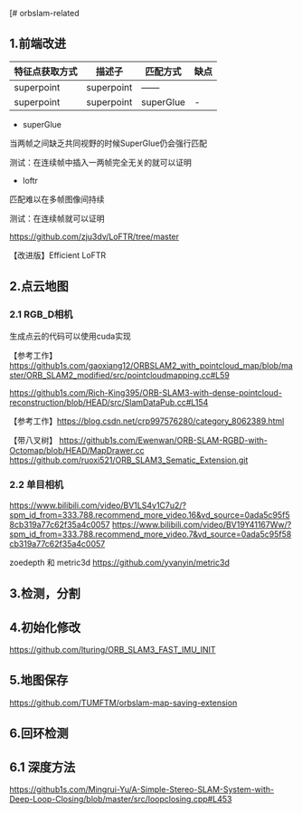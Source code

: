 [# orbslam-related

## 1.前端改进
|  特征点获取方式   | 描述子  | 匹配方式 | 缺点
|  ----  | ----  | ----  | ----  |
| superpoint  | superpoint | —— |  |
| superpoint  | superpoint | superGlue | - |

* superGlue

当两帧之间缺乏共同视野的时候SuperGlue仍会强行匹配

测试：在连续帧中插入一两帧完全无关的就可以证明

* loftr

匹配难以在多帧图像间持续

测试：在连续帧就可以证明

https://github.com/zju3dv/LoFTR/tree/master

【改进版】Efficient LoFTR

## 2.点云地图
### 2.1 RGB_D相机
生成点云的代码可以使用cuda实现

【参考工作】https://github1s.com/gaoxiang12/ORBSLAM2_with_pointcloud_map/blob/master/ORB_SLAM2_modified/src/pointcloudmapping.cc#L59

https://github1s.com/Rich-King395/ORB-SLAM3-with-dense-pointcloud-reconstruction/blob/HEAD/src/SlamDataPub.cc#L154

【参考工作】https://blog.csdn.net/crp997576280/category_8062389.html

【带八叉树】
https://github1s.com/Ewenwan/ORB-SLAM-RGBD-with-Octomap/blob/HEAD/MapDrawer.cc
https://github.com/ruoxi521/ORB_SLAM3_Sematic_Extension.git
### 2.2 单目相机
https://www.bilibili.com/video/BV1LS4y1C7u2/?spm_id_from=333.788.recommend_more_video.16&vd_source=0ada5c95f58cb319a77c62f35a4c0057
https://www.bilibili.com/video/BV19Y41167Ww/?spm_id_from=333.788.recommend_more_video.7&vd_source=0ada5c95f58cb319a77c62f35a4c0057

zoedepth 和 metric3d
https://github.com/yvanyin/metric3d
## 3.检测，分割

## 4.初始化修改
https://github.com/lturing/ORB_SLAM3_FAST_IMU_INIT

## 5.地图保存
https://github.com/TUMFTM/orbslam-map-saving-extension

## 6.回环检测
## 6.1 深度方法
https://github1s.com/Mingrui-Yu/A-Simple-Stereo-SLAM-System-with-Deep-Loop-Closing/blob/master/src/loopclosing.cpp#L453
